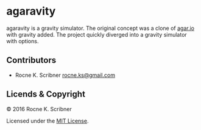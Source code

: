 # agaravity
agaravity is a gravity simulator. The original concept was a clone of [agar.io](www.agar.io) with gravity added. The project quickly diverged into a gravity simulator with options.

## Contributors

- Rocne K. Scribner <rocne.ks@gmail.com>

## Licends & Copyright

© 2016 Rocne K. Scribner

Licensed under the [MIT License](LICENSE).

